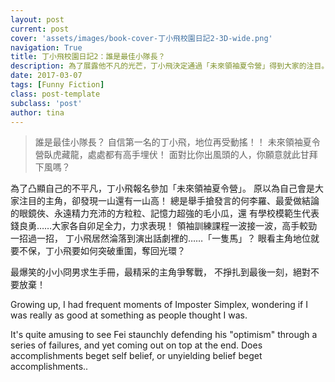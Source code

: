 ```yaml
---
layout: post
current: post
cover: 'assets/images/book-cover-丁小飛校園日記2-3D-wide.png'
navigation: True
title: 丁小飛校園日記2：誰是最佳小隊長？
description: 為了展露他不凡的光芒，丁小飛決定通過「未來領袖夏令營」得到大家的注目。沒想到發現一山還有一山高！高手較勁，大家各自卯足全力，丁小飛居然淪落到演出話劇裡的……「一隻馬」？眼看主角地位就要不保，丁小飛要如何突破重圍，奪回光環？
date: 2017-03-07
tags: [Funny Fiction]
class: post-template
subclass: 'post'
author: tina
---
```


> 誰是最佳小隊長？
> 自信第一名的丁小飛，地位再受動搖！！
> 未來領袖夏令營臥虎藏龍，處處都有高手埋伏！
> 面對比你出風頭的人，你願意就此甘拜下風嗎？

<!--more-->

為了凸顯自己的不平凡，丁小飛報名參加「未來領袖夏令營」。
原以為自己會是大家注目的主角，卻發現一山還有一山高！
總是舉手搶發言的何李羅、最愛做結論的眼鏡俠、永遠精力充沛的方粒粒、記憶力超強的毛小瓜，還
有學校模範生代表錢良勇……大家各自卯足全力，力求表現！
領袖訓練課程一波接一波，高手較勁一招過一招，
丁小飛居然淪落到演出話劇裡的……「一隻馬」？
眼看主角地位就要不保，丁小飛要如何突破重圍，奪回光環？

最爆笑的小小冏男求生手冊，最精采的主角爭奪戰，
不掙扎到最後一刻，絕對不要放棄！



Growing up, I had frequent moments of Imposter Simplex, wondering if I was really as good at something as people thought I was. 

<!--more-->

It's quite amusing to see Fei staunchly defending his "optimism" through a series of failures, and yet coming out on top at the end. Does accomplishments beget self belief, or unyielding belief beget accomplishments..
